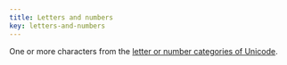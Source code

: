 ```yaml
---
title: Letters and numbers
key: letters-and-numbers
---
```


One or more characters from the [letter or number categories of Unicode](https://www.unicode.org/versions/Unicode11.0.0/ch04.pdf#G134153).
